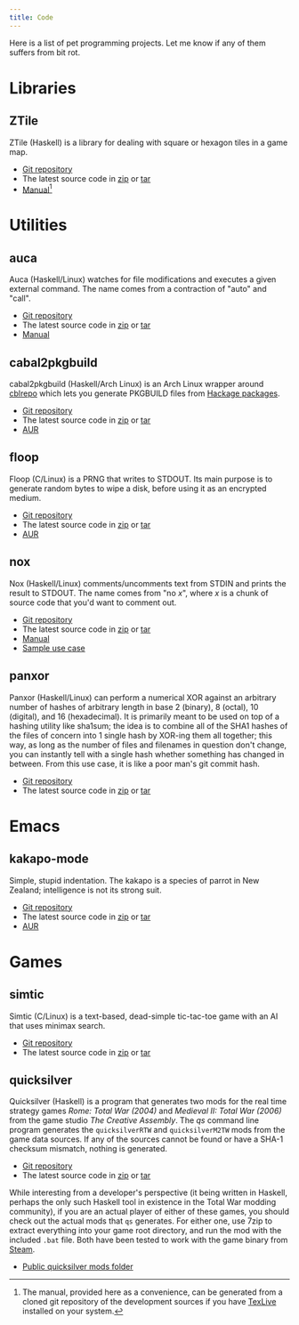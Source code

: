 ```yaml
---
title: Code
---
```


Here is a list of pet programming projects.
Let me know if any of them suffers from bit rot.

# Libraries

## ZTile

ZTile (Haskell) is a library for dealing with square or hexagon tiles in a game map.

- [Git repository](https://github.com/listx/ztile)
- The latest source code in [zip](https://github.com/listx/ztile/zipball/master) or [tar](https://github.com/listx/ztile/tarball/master)
- [Manual](file/ztile-0.1.0-10-g6211a7c.pdf)[^gendoc]

# Utilities

## auca

Auca (Haskell/Linux) watches for file modifications and executes a given external command.
The name comes from a contraction of "auto" and "call".

- [Git repository](https://github.com/listx/auca)
- The latest source code in [zip](https://github.com/listx/auca/zipball/master) or [tar](https://github.com/listx/auca/tarball/master)
- [Manual](file/auca-0.0.1.4-0-gfa4e4dc.pdf)

## cabal2pkgbuild

cabal2pkgbuild (Haskell/Arch Linux) is an Arch Linux wrapper around [cblrepo](https://github.com/magthe/cblrepo) which lets you generate PKGBUILD files from [Hackage packages](http://hackage.haskell.org/packages/).

- [Git repository](https://github.com/listx/cabal2pkgbuild)
- The latest source code in [zip](https://github.com/listx/cabal2pkgbuild/zipball/master) or [tar](https://github.com/listx/cabal2pkgbuild/tarball/master)
- [AUR](https://aur.archlinux.org/packages/cabal2pkgbuild-git/)

## floop

Floop (C/Linux) is a PRNG that writes to STDOUT.
Its main purpose is to generate random bytes to wipe a disk, before using it as an encrypted medium.

- [Git repository](https://github.com/listx/floop)
- The latest source code in [zip](https://github.com/listx/floop/zipball/master) or [tar](https://github.com/listx/floop/tarball/master)
- [AUR](https://aur.archlinux.org/packages/floop-git/)

## nox

Nox (Haskell/Linux) comments/uncomments text from STDIN and prints the result to STDOUT.
The name comes from "no *x*", where *x* is a chunk of source code that you'd want to comment out.

- [Git repository](https://github.com/listx/nox)
- The latest source code in [zip](https://github.com/listx/nox/zipball/master) or [tar](https://github.com/listx/nox/tarball/master)
- [Manual](file/nox-0.1.0-4-gf123c9e.pdf)
- [Sample use case](post/2013-04-30-emacs-unix-filter.html)

## panxor

Panxor (Haskell/Linux) can perform a numerical XOR against an arbitrary number of hashes of arbitrary length in base 2 (binary), 8 (octal), 10 (digital), and 16 (hexadecimal).
It is primarily meant to be used on top of a hashing utility like sha1sum; the idea is to combine all of the SHA1 hashes of the files of concern into 1 single hash by XOR-ing them all together; this way, as long as the number of files and filenames in question don't change, you can instantly tell with a single hash whether something has changed in between.
From this use case, it is like a poor man's git commit hash.

- [Git repository](https://github.com/listx/panxor)
- The latest source code in [zip](https://github.com/listx/panxor/zipball/master) or [tar](https://github.com/listx/panxor/tarball/master)

# Emacs

## kakapo-mode

Simple, stupid indentation.
The kakapo is a species of parrot in New Zealand; intelligence is not its strong suit.

- [Git repository](https://github.com/listx/kakapo-mode)
- The latest source code in [zip](https://github.com/listx/kakapo/zipball/master) or [tar](https://github.com/listx/kakapo/tarball/master)
- [AUR](https://aur.archlinux.org/packages/emacs-kakapo-mode-git/)

# Games

## simtic

Simtic (C/Linux) is a text-based, dead-simple tic-tac-toe game with an AI that uses minimax search.

- [Git repository](https://github.com/listx/simtic)
- The latest source code in [zip](https://github.com/listx/simtic/zipball/master) or [tar](https://github.com/listx/simtic/tarball/master)

## quicksilver

Quicksilver (Haskell) is a program that generates two mods for the real time strategy games *Rome: Total War (2004)* and *Medieval II: Total War (2006)* from the game studio *The Creative Assembly*.
The *qs* command line program generates the `quicksilverRTW` and `quicksilverM2TW` mods from the game data sources.
If any of the sources cannot be found or have a SHA-1 checksum mismatch, nothing is generated.

- [Git repository](https://github.com/listx/quicksilver)
- The latest source code in [zip](https://github.com/listx/quicksilver/zipball/master) or [tar](https://github.com/listx/quicksilver/tarball/master)

While interesting from a developer's perspective (it being written in Haskell, perhaps the only such Haskell tool in existence in the Total War modding community), if you are an actual player of either of these games, you should check out the actual mods that `qs` generates.
For either one, use 7zip to extract everything into your game root directory, and run the mod with the included `.bat` file.
Both have been tested to work with the game binary from [Steam](http://store.steampowered.com/).

- [Public quicksilver mods folder](https://drive.google.com/folderview?id=0BxczAgYXbLfJZjNtcENUekNlMm8&usp=sharing)


[^gendoc]: The manual, provided here as a convenience, can be generated from a cloned git repository of the development sources if you have [TexLive](http://www.tug.org/texlive/) installed on your system.

